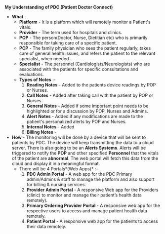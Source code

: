 **My Understanding of PDC (Patient Doctor Connect)**
- **What** - 
	- **Platform** - It is a platform which will remotely monitor a Patient's vitals. 
	- **Provider** - The term used for hospitals and clinics.
	- **POP** -  The person(Doctor, Nurse, Dietitian etc) who is primarily responsible for taking care of a specific patient.
	- **PCP** - The family physician who sees the patient regularly, takes care of general health issues, and refers the patient to the relevant specialist, when needed.
	- **Specialist** - The personnel (Cardiologists/Neurologists) who are associated with the patients for specific consultations and evaluations.
	- **Types of Notes** :-
		1. **Reading Notes** - Added to the patients device readings by POP or Nurses.
		2. **Call Notes** - Added after taking call with the patient by POP or Nurses.
		3. **General Notes** - Added if some important point needs to be highlighted or for a discussion by POP, Nurses and Admins.
		4. **Alert Notes** - Added if any modifications are made to the patient's personalized alerts by POP and Nurses.
		5. **Internal Notes** - Added 
		6. **Billing Notes** - 
- **How** - The monitoring will be done by a device that will be sent to patients by PDC. The device will keep transmitting  the data to a cloud server.  There is also going to be an **Alerts Systems**. Alerts will be triggered to notify the **POP** and other specified **Personnel** that the vitals of the patient are **abnormal**. The web portal will fetch this data from the cloud and display it in a meaningful format.
	- There will be 4  Portals*(Web Apps)* :-
		1. **PDC Admin Portal** - A web app for the PDC Primary admin/Admins & staff to manage the platform and also support for billing & nursing services.
		2. **Provider Admin Portal** - A responsive Web app for the Providers (clinic) to monitor and manage their patient’s health data remotely).
		3. **Primary Ordering Provider Portal** - A responsive web app for the respective users to access and manage patient health data remotely.
		4. **Patient Portal** - A responsive web app for the patients to access their data remotely.
